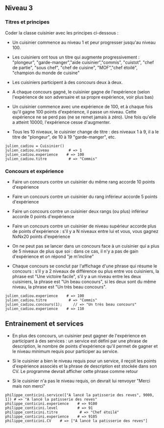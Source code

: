 ## Niveau 3

### Titres et principes

Coder la classe cuisinier avec les principes ci-dessous :

- Un cuisinier commence au niveau 1 et peur progresser jusqu'au niveau 100.

- Les cuisiniers ont tous un titre qui augmente progressivement : "plongeur", "garde-manger","aide cuisinier","commis", "cuistot", "chef de partie", "sous chef", "chef de cuisine", "MOF","chef étoilé", "champion du monde de cuisine"

- Les cuisiniers participent à des concours deux à deux.

- A chaque concours gagné, le cuisinier gagne de l'expérience (selon l'expérience de son adversaire et sa propre expérience, voir plus bas)

- Un cuisinier commence avec une expérience de 100, et à chaque fois qu'il gagne 100 points d'expérience, il passe un niveau. Cette expérience ne se perd pas (ne se remet jamais à zéro). Une fois qu'elle a atteint 10000, l'expérience cesse d'augmenter.

- Tous les 10 niveaux, le cuisinier change de titre : des niveaux 1 à 9, il a le titre de "plongeur", de 10 à 19 "garde-manger", etc.

```
julien_cadiou = Cuisinier()
julien_cadiou.niveau         # => 1
julien_cadiou.experience    # => 100
julien_cadiou.titre          # => "Commis"
```


### Concours et expérience

- Faire un concours contre un cuisinier du même rang accorde 10 points d'expérience

- Faire un concours contre un cuisinier du rang inférieur accorde 5 points d'expérience

- Faire un concours contre un cuisinier deux rangs (ou plus) inférieur accorde 0 points d'expérience

- Faire un concours contre un cuisinier de niveau supérieur accorde plus de points d'expérience : s'il y a N niveaux entre lui et vous, vous gagnez NxNx20 points d'expérience

- On ne peut pas se lancer dans un concours face à un cuisinier qui a plus de 5 niveaux de plus que soi : dans ce cas, il n'y a pas de gain d'expérience et on répond "je m'incline"

- Chaque concours se conclut par l'affichage d'une phrase qui résume le concours : s'il y a 2 niveaux de différence ou plus entre vos cuisiniers, la phrase est "Une victoire facile", s'il y a un niveau entre les deux cuisiniers, la phrase est "Un beau concours", si les deux sont du même niveau, la phrase est "Un très beau concours".

```
julien_cadiou.experience    # => 100
julien_cadiou.titre          # => "Commis"
julien_cadiou.concours(1);     // => "Un très beau concours"
julien_cadiou.experience    # => 110
```

## Entrainement et services

- En plus des concours, un cuisinier peut gagner de l'expérience en participant à des services : un service est défini par une phrase de description, le nombre de points d'expérience qu'il permet de gagner et le niveau minimum requis pour participer au service.

- Si le cuisinier a bien le niveau requis pour un service, il reçoit les points d'expérience associés et la phrase de description est stockée dans son CV. Le programme devrait afficher cette phrase comme retour

- Si le cuisinier n'a pas le niveau requis, on devrait lui renvoyer "Merci mais non merci"

```
philippe_conticini.service(["A lancé la patisserie des reves", 9000, 1]) # => "A lancé la patisserie des reves"
philippe_conticini.experience    # => 9100
philippe_conticini.level         # => 91
philippe_conticini.titre          # => "Chef étoilé"
philippe_conticini.experience    # => 9105
philippe_conticini.CV    # => ["A lancé la patisserie des reves"]
```
